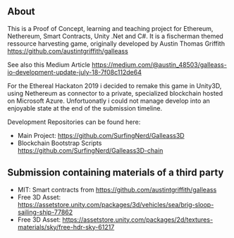 ## About

This is a Proof of Concept, learning and teaching project for Ethereum, Nethereum, Smart Contracts, Unity .Net and C#.
It is a fischerman themed ressource harvesting game, 
originally developed by Austin Thomas Griffith https://github.com/austintgriffith/galleass

See also this Medium Article
https://medium.com/@austin_48503/galleass-io-development-update-july-18-7f08c112de64

For the Ethereal  Hackaton 2019 i decided to remake this game in Unity3D, using Nethereum as connector to a private, specialized blockchain hosted on Microsoft Azure.
Unfortuonatly i could not manage develop into an enjoyable state at the end of the submission timeline.

Development Repositories can be found here: 
- Main Project: https://github.com/SurfingNerd/Galleass3D
- Blockchain Bootstrap Scripts https://github.com/SurfingNerd/Galleass3D-chain


## Submission containing materials of a third party
- MIT: Smart contracts from https://github.com/austintgriffith/galleass
- Free 3D Asset: https://assetstore.unity.com/packages/3d/vehicles/sea/brig-sloop-sailing-ship-77862
- Free 3D Asset: https://assetstore.unity.com/packages/2d/textures-materials/sky/free-hdr-sky-61217



